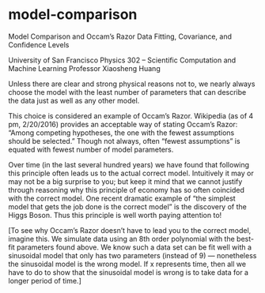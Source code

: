 # model-comparison
Model Comparison and Occam’s Razor
Data Fitting, Covariance, and Confidence Levels

University of San Francisco
Physics 302 – Scientific Computation and Machine Learning
Professor Xiaosheng Huang

Unless there are clear and strong physical reasons not to, we nearly always choose the model with the least number of parameters that can describe the data just as well as any other model.

This choice is considered an example of Occam’s Razor. Wikipedia (as of 4 pm, 2/20/2016) provides an acceptable way of stating Occam’s Razor: “Among competing hypotheses, the one with the fewest assumptions should be selected.” Though not always, often “fewest assumptions” is equated with fewest number of model parameters.

Over time (in the last several hundred years) we have found that following this principle often leads us to the actual correct model. Intuitively it may or may not be a big surprise to you; but keep it mind that we cannot justify through reasoning why this principle of economy has so often coincided with the correct model. One recent dramatic example of “the simplest model that gets the job done is the correct model” is the discovery of the Higgs Boson. Thus this principle is well worth paying attention to!

[To see why Occam’s Razor doesn’t have to lead you to the correct model, imagine this. We simulate data using an 8th order polynomial with the best-fit parameters found above. We know such a data set can be fit well with a sinusoidal model that only has two parameters (instead of 9) — nonetheless the sinusoidal model is the wrong model. If x represents time, then all we have to do to show that the sinusoidal model is wrong is to take data for a longer period of time.]
